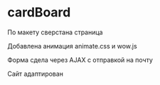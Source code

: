 # cardBoard
<p> По макету сверстана страница </p>
<p> Добавлена анимация animate.css и wow.js </p>
<p> Форма сдела через AJAX с отправкой на почту  </p>
<p> Сайт адаптирован </p>
